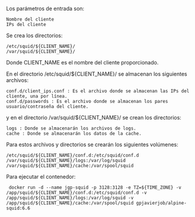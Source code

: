 Los parámetros de entrada son:

    Nombre del cliente
    IPs del cliente

Se crea los directorios:

    /etc/squid/${CLIENT_NAME}/
    /var/squid/${CLIENT_NAME}/

Donde CLIENT_NAME es el nombre del cliente proporcionado.

En el directorio /etc/squid/${CLIENT_NAME}/ se almacenan los siguientes archivos:

    conf.d/client_ips.conf : Es el archivo donde se almacenan las IPs del cliente, una por línea.
    conf.d/passwords : Es el archivo donde se almacenan los pares usuario/contraseña del cliente.

y en el directorio /var/squid/${CLIENT_NAME}/ se crean los directorios:

    logs : Donde se almacenarán los archivos de logs.
    cache : Donde se almacenarán los datos de la cache.

Para estos archivos y directorios se crearán los siguientes volúmenes:

    /etc/squid/${CLIENT_NAME}/conf.d:/etc/squid/conf.d
    /var/squid/${CLIENT_NAME}/logs:/var/log/squid
    /var/squid/${CLIENT_NAME}/cache:/var/spool/squid

Para ejecutar el contenedor:

```shell
 docker run -d --name jgp-squid -p 3128:3128 -e TZ=${TIME_ZONE} -v /app/squid/${CLIENT_NAME}/conf.d:/etc/squid/conf.d -v /app/squid/${CLIENT_NAME}/logs:/var/log/squid -v /app/squid/${CLIENT_NAME}/cache:/var/spool/squid gpjavierjob/alpine-squid:6.6
```
